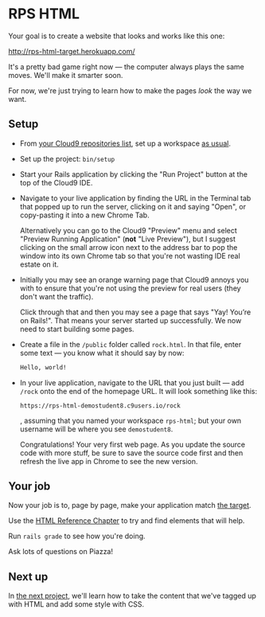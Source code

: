 # RPS HTML

Your goal is to create a website that looks and works like this one:

http://rps-html-target.herokuapp.com/

It's a pretty bad game right now — the computer always plays the same moves. We'll make it smarter soon.

For now, we're just trying to learn how to make the pages _look_ the way we want.

## Setup

 - From [your Cloud9 repositories list](https://c9.io/account/repos), set up a workspace [as usual](https://guides.firstdraft.com/starting-on-a-project-in-cloud9).
 - Set up the project: `bin/setup`
 - Start your Rails application by clicking the "Run Project" button at the top of the Cloud9 IDE.
 - Navigate to your live application by finding the URL in the Terminal tab that popped up to run the server, clicking on it and saying "Open", or copy-pasting it into a new Chrome Tab.

    Alternatively you can go to the Cloud9 "Preview" menu and select "Preview Running Application" (**not** "Live Preview"), but I suggest clicking on the small arrow icon next to the address bar to pop the window into its own Chrome tab so that you're not wasting IDE real estate on it.
 - Initially you may see an orange warning page that Cloud9 annoys you with to ensure that you're not using the preview for real users (they don't want the traffic).

     Click through that and then you may see a page that says "Yay! You’re on Rails!". That means your server started up successfully. We now need to start building some pages.
 - Create a file in the `/public` folder called `rock.html`. In that file, enter some text — you know what it should say by now:

    ```html
    Hello, world!
    ```
 - In your live application, navigate to the URL that you just built — add `/rock` onto the end of the homepage URL. It will look something like this:

    ```
    https://rps-html-demostudent8.c9users.io/rock
    ```

    , assuming that you named your workspace `rps-html`; but your own username will be where you see `demostudent8`.

    Congratulations! Your very first web page. As you update the source code with more stuff, be sure to save the source code first and then refresh the live app in Chrome to see the new version.

## Your job

Now your job is to, page by page, make your application match [the target](http://rps-html-target.herokuapp.com/rock).

Use the [HTML Reference Chapter](https://chapters.firstdraft.com/chapters/771) to try and find elements that will help.

Run `rails grade` to see how you're doing.

Ask lots of questions on Piazza!

## Next up

In [the next project](http://rps-css-target.herokuapp.com/), we'll learn how to take the content that we've tagged up with HTML and add some style with CSS.
